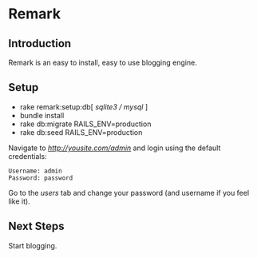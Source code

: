 Remark
======

Introduction
------------

Remark is an easy to install, easy to use blogging engine.

Setup
-----

- rake remark:setup:db[ _sqlite3 / mysql_ ]
- bundle install
- rake db:migrate RAILS_ENV=production
- rake db:seed RAILS_ENV=production

Navigate to _http://yousite.com/admin_ and login using the default credentials:

	Username: admin
	Password: password
	
Go to the _users_ tab and change your password (and username if you feel like it).

Next Steps
----------

Start blogging.

